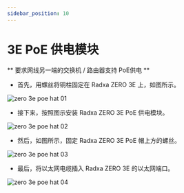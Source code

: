 ```yaml
---
sidebar_position: 10
---
```


# 3E PoE 供电模块

** 要求网线另一端的交换机 / 路由器支持 PoE供电 **

- 首先，用螺丝将铜柱固定在 Radxa ZERO 3E 上，如图所示。

![zero 3e poe hat 01](/img/zero/zero3/zero_3e_poe_hat_01.webp)

- 接下来，按照图示安装 Radxa ZERO 3E PoE 供电模块。

![zero 3e poe hat 02](/img/zero/zero3/zero_3e_poe_hat_02.webp)

- 然后，如图所示，固定 Radxa ZERO 3E PoE 帽上方的螺丝。

![zero 3e poe hat 03](/img/zero/zero3/zero_3e_poe_hat_03.webp)

- 最后，将以太网电缆插入 Radxa ZERO 3E 的以太网端口。

![zero 3e poe hat 04](/img/zero/zero3/zero_3e_poe_hat_04.webp)
